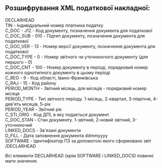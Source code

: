 ## Розшифрування XML податкової накладної:
DECLARHEAD  
TIN - Індивідуальний номер платника податку  
C_DOC - J12 - Код документу, позначення документа для податкової  
C_DOC_SUB - 010 - Підтип документу, позначення документа для податкової  
C_DOC_VER - 13 - Номер версії документу, позначення документа для податкової  
C_DOC_TYPE - 0 - Номер звітного чи уточнюючого документу (для першого - 0)  
C_DOC_CNT - 100 - Номер документу в періоді, порядковий номер кожного однотипного документу в цьому періоді    
C_REG - 9 - Код області, Івано-Франківська  
C_RAJ - 15 - Код району  
PERIOD_MONTH - Звітний місяць, для місяців - порядковий номер місяця  
PERIOD_TYPE - Тип звітного періоду. 1-місяць, 2-квартал, 3-півріччя, 4-дев'ять місяців, 5-рік  
PERIOD_YEAR - Звітний рік  
C_STI_ORIG - Код ДПІ, в яку подається документ  
C_DOC_STAN - Стан документу. 1-звітний, 2-новий звітний, 3-уточнюючий  
LINKED_DOCS - Зв'язані документи  
D_FILL - Дата заповнення документа ddmmyyyy  
SOFTWARE - Ідентифікатор ПЗ за допомогою якого сформовано звіт  
/DECLARHEAD  

Всі елементи DECLARHEAD (крім SOFTWARE і LINKED_DOCS) повинні мати значення.  